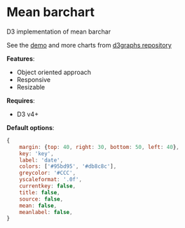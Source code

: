 # Mean barchart

D3 implementation of mean barchar

See the [demo](http://bl.ocks.org/Saigesp/4ab7848d451694667830d91712759cc5) and more charts from [d3graphs repository](https://github.com/Saigesp/d3graphs)

**Features**:
- Object oriented approach
- Responsive
- Resizable

**Requires**:
- D3 v4+

**Default options**:
```javascript
{
    margin: {top: 40, right: 30, bottom: 50, left: 40},
    key: 'key',
    label: 'date',
    colors: ['#95bd95', '#db8c8c'],
    greycolor: '#CCC',
    yscaleformat: '.0f',
    currentkey: false,
    title: false,
    source: false,
    mean: false,
    meanlabel: false,
}
```